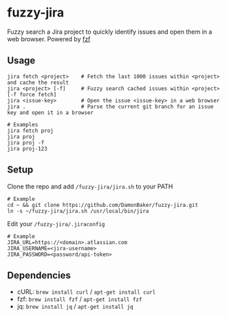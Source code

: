 # fuzzy-jira
Fuzzy search a Jira project to quickly identify issues and open them in a web browser. Powered by [fzf](https://github.com/junegunn/fzf)

## Usage
```
jira fetch <project>    # Fetch the last 1000 issues within <project> and cache the result
jira <project> [-f]     # Fuzzy search cached issues within <project> [-f force fetch]
jira <issue-key>        # Open the issue <issue-key> in a web browser
jira .                  # Parse the current git branch for an issue key and open it in a browser

# Examples
jira fetch proj
jira proj
jira proj -f
jira proj-123
```

## Setup
Clone the repo and add `/fuzzy-jira/jira.sh` to your PATH
```
# Example
cd ~ && git clone https://github.com/DamonBaker/fuzzy-jira.git
ln -s ~/fuzzy-jira/jira.sh /usr/local/bin/jira
```
Edit your `/fuzzy-jira/.jiraconfig`
```
# Example
JIRA_URL=https://<domain>.atlassian.com
JIRA_USERNAME=<jira-username>
JIRA_PASSWORD=<password/api-token>
```

## Dependencies
- cURL: `brew install curl` / `apt-get install curl`
- fzf: `brew install fzf` / `apt-get install fzf`
- jq: `brew install jq` / `apt-get install jq`

